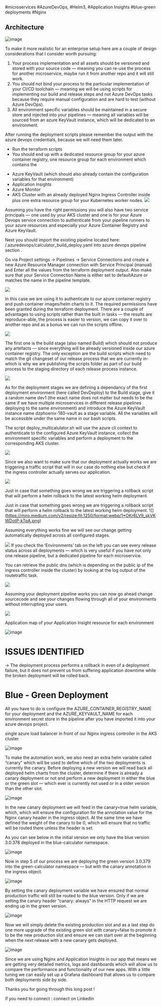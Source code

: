 #microservices #AzureDevOps, #Helm3, #Application Insights #blue-green deployments #Nginx
## Architecture 

![image](https://github.com/shobitgg/AZURE-DEVSECOPS/assets/41900814/0c49923f-7294-4757-b30a-f954a8157649)


To make it more realistic for an enterprise setup here are a couple of design considerations that I consider worth pursuing:

1. Your process implementation and all assets should be versioned and stored with your source code — meaning you can re-use the process for another microservice, maybe run it from another repo and it will still work.
2. You should not bind your process to the particular implementation of your CI/CD toolchain — meaning we will be using scripts for implementing our build and release steps and not Azure DevOps tasks because they require manual configuration and are hard to test (without Azure DevOps).
3. All environment specific variables should be maintained in a secure store and injected into your pipelines — meaning all variables will be sourced from an azure KeyVault instance, which will be dedicated to an environment.




After running the deployment scripts please remember the output with the azure devops credentials, because we will need them later.


* Run the terraform scripts
* You should end up with a dedicated resource group for your azure container registry, one resource group for each environment which contains the 
- Azure KeyVault (which should also already contain the configuration variables for that environment)
- Application Insights
- Azure Monitor 
- AKS Cluster with an already deployed Nginx Ingress Controller inside plus one extra resource group for your Kubernetes worker nodes. 
![](https://miro.medium.com/v2/resize:fit:1400/format:webp/1*g2FKAODE_U-Lejhu9sVhGg.png)

Assuming you have the right permissions you will also have two service principals — one used by your AKS cluster and one is for your Azure Devops service connection to authenticate from your pipeline runners to your azure resources and especially your Azure Container Registry and Azure KeyVault.


Next you should import the existing pipeline located here: /.azuredevops/calculator_build_deploy.yaml into azure devops pipeline section .


Go via Project settings -> Pipelines -> Service Connections and create a new Azure Resource Manager connection with Service Principal (manual) and Enter all the values from the terraform deployment output. Also make sure that your Service Connection Name is either set to defaultAzure or matches the name in the pipeline template.

![](https://miro.medium.com/v2/resize:fit:1140/format:webp/1*AWl1dprZ9UvUTXtg3JtbPg.png)

In this case we are using it to authenticate to our azure container registry and push container images/helm charts to it. The required permissions have been granted during the terraform deployment. There are a couple of advantages to using scripts rather than the built in tasks — the results are reproduce-able, the process is easier to version, we can copy it over to another repo and as a bonus we can run the scripts offline.



![](https://miro.medium.com/v2/resize:fit:1400/format:webp/1*uaI8izGiqK7FO8faxfE4iQ.png)



The first one is the build stage (also named Build) which should not produce any artefacts — since everything will be already versioned inside our azure container registry. The only exception are the build scripts which need to match the git changeset of our release process that we are currently in- which is why we are publishing the scripts folder as part of our build process to the staging directory of each release process instance.

![](https://miro.medium.com/v2/resize:fit:1050/format:webp/1*bI8RvzOJQqKAuGHrZgAGcg.png)

As for the deployment stages we are defining a dependancy of the first deployment environment (here called DevDeploy) to the Build stage, give it a random name dev1 (the exact name does not matter but needs to be the same if we have multiple microservices in different release pipelines deploying to the same environment) and introduce the Azure KeyVault instance name dzphoenix-180-vault as a stage variable. All the variables will be accessible under the same name in our bash scripts.

The script deploy_multicalulator.sh will use the azure cli context to authenticate to the configured Azure KeyVault instance, collect the environment specific variables and perform a deployment to the corresponding AKS cluster.

![](https://miro.medium.com/v2/resize:fit:1218/format:webp/1*wrWsYNQaoBs0FKvDRAecIg.png)

Since we also want to make sure that our deployment actually works we are triggering a traffic script that will in our case do nothing else but check if the ingress controller actually serves our application.

![](https://miro.medium.com/v2/resize:fit:1246/format:webp/1*omZZ8ozujt05E_KxrmVlCg.png)

Just in case that something goes wrong we are triggering a rollback script that will perform a helm rollback to the latest working helm deployment.


Just in case that something goes wrong we are triggering a rollback script that will perform a helm rollback to the latest working helm deployment.
!{](https://miro.medium.com/v2/resize:fit:1250/format:webp/1*OKr6LV9_skVKWDotP-kTpA.png)

Assuming everything works fine we will see our change getting automatically deployed across all configured stages.



![](https://miro.medium.com/v2/resize:fit:1400/format:webp/1*zEgcBT_M8mlxHgHiTpy67w.png)
If you check the ‘Environments’ tab on the left you can see every release status across all deployments — which is very useful if you have not only one release pipeline, but a dedicated pipeline for each microservice.

You can retrieve the public dns (which is depending on the public ip of the ingress controller inside the cluster) by looking at the log output of the routetraffic task.

![](https://miro.medium.com/v2/resize:fit:1400/format:webp/1*PAhODJIuVwKibryPXfQNLQ.png)

Assuming your deployment pipeline works you can now go ahead change sourcecode and see your changes flowing through all of your environments without interrupting your users.



![](https://miro.medium.com/v2/resize:fit:1400/format:webp/1*uwnXCfbpzOGp0shrQYpKUw.png)


 Application map of your Application Insight resource for each environment
 
 ![image](https://github.com/shobitgg/AZURE-DEVSECOPS/assets/41900814/b6583b45-bb51-43cd-a424-519a6fbba169)

# ISSUES IDENTIFIED 

-> The deployment process performs a rollback in even of a deployment failure, but it does not prevent us from suffering application downtime while the broken deployment will be rolled back.

# Blue - Green Deployment 

All you have to do is configure the AZURE_CONTAINER_REGISTRY_NAME for your deployment and the AZURE_KEYVAULT_NAME for each environment secret store in the pipeline after you have imported it into your azure devops project.

single azure load balancer in front of our Nginx ingress controller in the AKS cluster

![image](https://github.com/shobitgg/AZURE-DEVSECOPS/assets/41900814/a9457545-d7f6-4473-8b32-fc55f6e75766)


To make the automation work, we also need an extra helm variable called “canary” which will be used to define which of the two deployments is currently the canary. Before deploying a new version we will read back all deployed helm charts from the cluster, determine if there is already a canary deployment or not and perform a new deployment in either the blue or the green slot — which ever is currently not used or in a older version than the other slot.

![image](https://github.com/shobitgg/AZURE-DEVSECOPS/assets/41900814/4cb4fed5-e8b1-40bb-b6fa-02dc333fa5ca)


In the new canary deployment we will feed in the canary=true helm variable, which, which will ensure the configuration for the annotation value for the Nginx canary header in the ingress object. At the same time we have defined the weight of the canary to be 0, which will ensure that no traffic will be routed there unless the header is set.

As you can see below in the initial version we only have the blue version 3.0.378 deployed in the blue-calculator namespace.

![image](https://github.com/shobitgg/AZURE-DEVSECOPS/assets/41900814/4da6686a-6658-4168-9977-ddcd41e26de9)


Now in step 5 of our process we are deploying the green version 3.0.379 into the green-calculator namespace — but with the canary annotation in the ingress object.

![image](https://github.com/shobitgg/AZURE-DEVSECOPS/assets/41900814/bc5e6895-3558-470c-8122-c70c4fcd3c4e)



By setting the canary deployment variable we have ensured that normal production traffic will still be routed to the blue version. Only if we are setting the canary header “canary: always” in the HTTP request we are ending up in the green version.



![image](https://github.com/shobitgg/AZURE-DEVSECOPS/assets/41900814/0fc2b3f1-dc87-403d-8a77-ffdba1f421a5)

Now we will simply delete the existing production slot and as a last step do one more upgrade of the existing green slot with canary=false to promote it to be the new production slot and ensure we can start over at the beginning when the next release with a new canary gets deployed.

![image](https://github.com/shobitgg/AZURE-DEVSECOPS/assets/41900814/fcf6dcf6-0644-4de2-b705-3b4cc5667c8d)

Since we are using Nginx and Application Insights in our app that means we are getting very detailed metrics, logs and dashboards which will allow us to compare the performance and functionality of our new apps. With a little tuning we can easily set up a Grafana dashboard that allows us to compare both deployments side by side.

Thanks you for going through this long post !

if you need to connect : connect on Linkedin 


